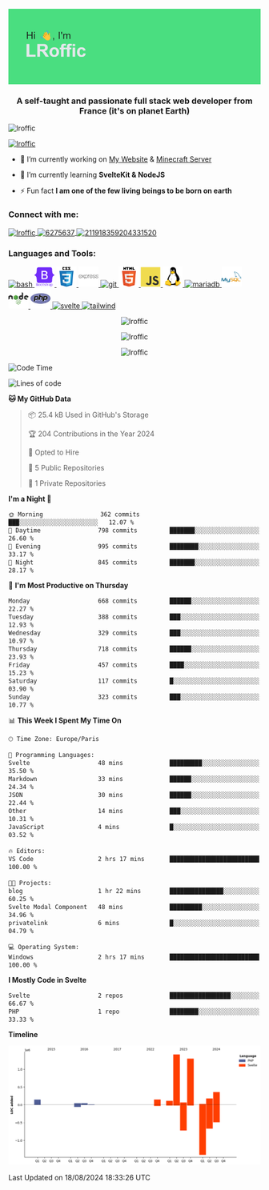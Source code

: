 <a href="https://lripsum.net" target="_blank"><img align="center" src="header.png" /></a>
<h3 align="center">A self-taught and passionate full stack web developer from France (it's on planet Earth)</h3>

<p align="left"> <img src="https://komarev.com/ghpvc/?username=lroffic&label=Profile%20views&color=0e75b6&style=flat" alt="lroffic" /> </p>

<p align="left"> <a href="https://github.com/ryo-ma/github-profile-trophy"><img src="https://github-profile-trophy.vercel.app/?username=lroffic" alt="lroffic" /></a> </p>

- 🔭 I’m currently working on <a href="https://lripsum.net" target="_blank">My Website</a> & <a href="https://mega-minecraft.fr" target="_blank">Minecraft Server</a>

- 🌱 I’m currently learning **SvelteKit & NodeJS**

- ⚡ Fun fact **I am one of the few living beings to be born on earth**

<h3 align="left">Connect with me:</h3>
<p align="left">
  <a href="https://dev.to/lroffic" target="blank">
    <img align="center" src="https://raw.githubusercontent.com/rahuldkjain/github-profile-readme-generator/master/src/images/icons/Social/devto.svg" alt="lroffic" height="30" width="40" />
  </a>
  <a href="https://stackoverflow.com/users/6275637" target="blank">
    <img align="center" src="https://raw.githubusercontent.com/rahuldkjain/github-profile-readme-generator/master/src/images/icons/Social/stack-overflow.svg" alt="6275637" height="30" width="40" />
  </a>
  <a href="[https://discord.gg/211918359204331520](https://discord.com/users/211918359204331520/)" target="blank">
    <img align="center" src="https://raw.githubusercontent.com/rahuldkjain/github-profile-readme-generator/master/src/images/icons/Social/discord.svg" alt="211918359204331520" height="30" width="40" />
  </a>
</p>

<h3 align="left">Languages and Tools:</h3>
<p align="left">
  <a href="https://www.gnu.org/software/bash/" target="_blank" rel="noreferrer">
    <img src="https://www.vectorlogo.zone/logos/gnu_bash/gnu_bash-icon.svg" alt="bash" width="40" height="40"/>
  </a>
  <a href="https://getbootstrap.com" target="_blank" rel="noreferrer"> 
    <img src="https://raw.githubusercontent.com/devicons/devicon/master/icons/bootstrap/bootstrap-plain-wordmark.svg" alt="bootstrap" width="40" height="40"/>
  </a>
  <a href="https://www.w3schools.com/css/" target="_blank" rel="noreferrer">
    <img src="https://raw.githubusercontent.com/devicons/devicon/master/icons/css3/css3-original-wordmark.svg" alt="css3" width="40" height="40"/>
  </a>
  <a href="https://expressjs.com" target="_blank" rel="noreferrer">
    <img src="https://raw.githubusercontent.com/devicons/devicon/master/icons/express/express-original-wordmark.svg" alt="express" width="40" height="40"/>
  </a>
  <a href="https://git-scm.com/" target="_blank" rel="noreferrer">
    <img src="https://www.vectorlogo.zone/logos/git-scm/git-scm-icon.svg" alt="git" width="40" height="40"/>
  </a>
  <a href="https://www.w3.org/html/" target="_blank" rel="noreferrer">
    <img src="https://raw.githubusercontent.com/devicons/devicon/master/icons/html5/html5-original-wordmark.svg" alt="html5" width="40" height="40"/>
  </a>
  <a href="https://developer.mozilla.org/en-US/docs/Web/JavaScript" target="_blank" rel="noreferrer">
    <img src="https://raw.githubusercontent.com/devicons/devicon/master/icons/javascript/javascript-original.svg" alt="javascript" width="40" height="40"/>
  </a>
  <a href="https://www.linux.org/" target="_blank" rel="noreferrer">
    <img src="https://raw.githubusercontent.com/devicons/devicon/master/icons/linux/linux-original.svg" alt="linux" width="40" height="40"/>
  </a>
  <a href="https://mariadb.org/" target="_blank" rel="noreferrer">
    <img src="https://www.vectorlogo.zone/logos/mariadb/mariadb-icon.svg" alt="mariadb" width="40" height="40"/>
  </a>
  <a href="https://www.mysql.com/" target="_blank" rel="noreferrer">
    <img src="https://raw.githubusercontent.com/devicons/devicon/master/icons/mysql/mysql-original-wordmark.svg" alt="mysql" width="40" height="40"/>
  </a>
  <a href="https://nodejs.org" target="_blank" rel="noreferrer">
    <img src="https://raw.githubusercontent.com/devicons/devicon/master/icons/nodejs/nodejs-original-wordmark.svg" alt="nodejs" width="40" height="40"/>
  </a>
  <a href="https://www.php.net" target="_blank" rel="noreferrer">
    <img src="https://raw.githubusercontent.com/devicons/devicon/master/icons/php/php-original.svg" alt="php" width="40" height="40"/>
  </a> <a href="https://svelte.dev" target="_blank" rel="noreferrer">
    <img src="https://upload.wikimedia.org/wikipedia/commons/1/1b/Svelte_Logo.svg" alt="svelte" width="40" height="40"/>
  </a>
  <a href="https://tailwindcss.com/" target="_blank" rel="noreferrer">
    <img src="https://www.vectorlogo.zone/logos/tailwindcss/tailwindcss-icon.svg" alt="tailwind" width="40" height="40"/>
  </a>
</p>

<p align="center">
  <img src="https://github-readme-stats.vercel.app/api/top-langs?username=lroffic&show_icons=true&locale=en&layout=compact" alt="lroffic" />
</p>

<p align="center">
  <img src="https://github-readme-stats.vercel.app/api?username=lroffic&show_icons=true&locale=en" alt="lroffic" />
</p>

<p align="center">
  <img src="https://github-readme-streak-stats.herokuapp.com/?user=lroffic&" alt="lroffic" />
</p>

<!--START_SECTION:waka-->
![Code Time](http://img.shields.io/badge/Code%20Time-90%20hrs%2027%20mins-blue)

![Lines of code](https://img.shields.io/badge/From%20Hello%20World%20I%27ve%20Written-3.8%20million%20lines%20of%20code-blue)

**🐱 My GitHub Data** 

> 📦 25.4 kB Used in GitHub's Storage 
 > 
> 🏆 204 Contributions in the Year 2024
 > 
> 💼 Opted to Hire
 > 
> 📜 5 Public Repositories 
 > 
> 🔑 1 Private Repositories 
 > 
**I'm a Night 🦉** 

```text
🌞 Morning                362 commits         ███░░░░░░░░░░░░░░░░░░░░░░   12.07 % 
🌆 Daytime                798 commits         ███████░░░░░░░░░░░░░░░░░░   26.60 % 
🌃 Evening                995 commits         ████████░░░░░░░░░░░░░░░░░   33.17 % 
🌙 Night                  845 commits         ███████░░░░░░░░░░░░░░░░░░   28.17 % 
```
📅 **I'm Most Productive on Thursday** 

```text
Monday                   668 commits         ██████░░░░░░░░░░░░░░░░░░░   22.27 % 
Tuesday                  388 commits         ███░░░░░░░░░░░░░░░░░░░░░░   12.93 % 
Wednesday                329 commits         ███░░░░░░░░░░░░░░░░░░░░░░   10.97 % 
Thursday                 718 commits         ██████░░░░░░░░░░░░░░░░░░░   23.93 % 
Friday                   457 commits         ████░░░░░░░░░░░░░░░░░░░░░   15.23 % 
Saturday                 117 commits         █░░░░░░░░░░░░░░░░░░░░░░░░   03.90 % 
Sunday                   323 commits         ███░░░░░░░░░░░░░░░░░░░░░░   10.77 % 
```


📊 **This Week I Spent My Time On** 

```text
🕑︎ Time Zone: Europe/Paris

💬 Programming Languages: 
Svelte                   48 mins             █████████░░░░░░░░░░░░░░░░   35.50 % 
Markdown                 33 mins             ██████░░░░░░░░░░░░░░░░░░░   24.34 % 
JSON                     30 mins             ██████░░░░░░░░░░░░░░░░░░░   22.44 % 
Other                    14 mins             ███░░░░░░░░░░░░░░░░░░░░░░   10.31 % 
JavaScript               4 mins              █░░░░░░░░░░░░░░░░░░░░░░░░   03.52 % 

🔥 Editors: 
VS Code                  2 hrs 17 mins       █████████████████████████   100.00 % 

🐱‍💻 Projects: 
blog                     1 hr 22 mins        ███████████████░░░░░░░░░░   60.25 % 
Svelte Modal Component   48 mins             █████████░░░░░░░░░░░░░░░░   34.96 % 
privatelink              6 mins              █░░░░░░░░░░░░░░░░░░░░░░░░   04.79 % 

💻 Operating System: 
Windows                  2 hrs 17 mins       █████████████████████████   100.00 % 
```

**I Mostly Code in Svelte** 

```text
Svelte                   2 repos             █████████████████░░░░░░░░   66.67 % 
PHP                      1 repo              ████████░░░░░░░░░░░░░░░░░   33.33 % 
```



**Timeline**

![Lines of Code chart](https://raw.githubusercontent.com/LRoffic/LRoffic/main/assets/bar_graph.png)


 Last Updated on 18/08/2024 18:33:26 UTC
<!--END_SECTION:waka-->
